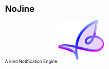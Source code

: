 # NoJine
A kind Notification Engine
![alt NoJine logo](https://github.com/ManuUseGitHub/NoJine/blob/master/demo/public/images/logo.svg.png)
